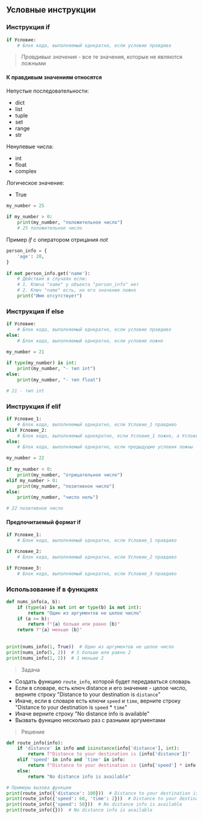 ## Условные инструкции

### Инструкция if

```python
if Условие:
	# Блок кода, выполняемый однкратно, если условие правдиво
```

 > _Правдивые значения_ - все те значения, которые не являются ложными

#### К правдивым значениям относятся

Непустые последовательности:
- dict
- list
- tuple
- set
- range
- str

Ненулевые числа:
- int
- float
- complex

Логическое значение:
- True

```python
my_number = 25  
  
if my_number > 0:  
    print(my_number, "положительное число") 
    # 25 положительное число
```

Пример _if_ с оператором отрицания _not_

```python
person_info = {  
    'age': 20,  
}  
  
if not person_info.get('name'):  
	# Действия в случаях если:
	# 1. Ключа "name" у объекта "person_info" нет
	# 2. Ключ "name" есть, но его значение ложно
    print("Имя отсутствует")
```

### Инструкция if else

```python
if Условие:
	# Блок кода, выполняемый однкратно, если условие правдиво
else:
	# Блок кода, выполняемый однкратно, если условие ложно
```

```python
my_number = 21  
  
if type(my_number) is int:  
    print(my_number, "- тип int")  
else:  
    print(my_number, "- тип float")

# 21 - тип int
```

### Инструкция if elif

```python
if Условие_1:
	# Блок кода, выполняемый однкратно, если Условие_1 правдиво
elif Условие_2:
	# Блок кода, выполняемый однократно, если Условие_1 ложно, а Условие_2 правдиво
else:
	# Блок кода, выполняемый однкратно, если предыдущие условия ложны
```

```python
my_number = 22  
  
if my_number < 0:  
    print(my_number, "отрицательное число")  
elif my_number > 0:  
    print(my_number, "позитивное число")  
else:  
    print(my_number, "число ноль")

# 22 позитивное число
```

#### Предпочитаемый формат if

```python
if Условие_1:
	# Блок кода, выполняемый однкратно, если Условие_1 правдиво

if Условие_2:
	# Блок кода, выполняемый однкратно, если Условие_2 правдиво

if Условие_3:
	# Блок кода, выполняемый однкратно, если Условие_3 правдиво
```

### Использование if в функциях

```python
def nums_info(a, b):  
    if (type(a) is not int or type(b) is not int):  
        return "Один из аргументов не целое число"  
    if (a >= b):  
        return f"{a} больше или равно {b}"  
    return f"{a} меньше {b}"  
  
  
print(nums_info(1, True))  # Один из аргументов не целое число
print(nums_info(5, 2))  # 5 больше или равно 2
print(nums_info(1, 2))  # 1 меньше 2
```

> Задача
- Создать функцию `route_info`, которой будет передаваться словарь
- Если в словаре, есть ключ distance и его значение - целое число, верните строку "Distance to your destination is `distance`"
- Иначе, если в словаре есть ключи  `speed` и `time`, верните строку "Distance to your destination is `speed` * `time`"
- Иначе верните строку "No distance info is available"
- Вызвать функцию несколько раз с разными аргументами

> Решение

```python
def route_info(info):
    if 'distance' in info and isinstance(info['distance'], int):
        return f"Distance to your destination is {info['distance']}"
    elif 'speed' in info and 'time' in info:
        return f"Distance to your destination is {info['speed'] * info['time']}"
    else:
        return "No distance info is available"

# Примеры вызова функции
print(route_info({'distance': 100}))  # Distance to your destination is 100
print(route_info({'speed': 60, 'time': 2}))  # Distance to your destination is 120
print(route_info({'speed': 50}))  # No distance info is available
print(route_info({}))  # No distance info is available
```


